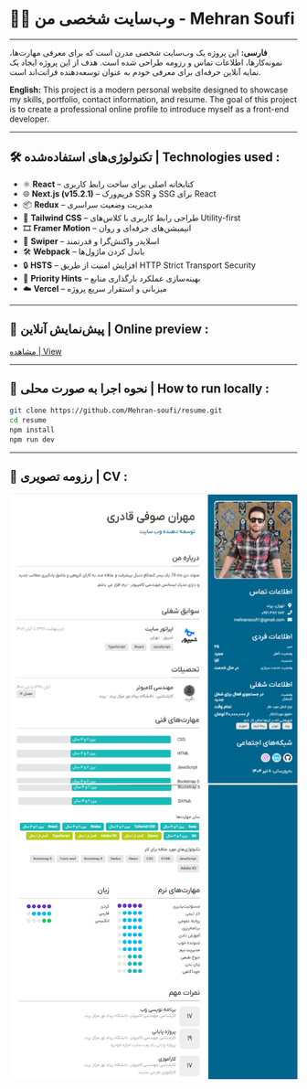 # 👨‍💻 وب‌سایت شخصی من - Mehran Soufi

---

**فارسی:**
این پروژه یک وب‌سایت شخصی مدرن است که برای معرفی مهارت‌ها، نمونه‌کارها، اطلاعات تماس و رزومه طراحی شده است. هدف از این پروژه ایجاد یک نمایه آنلاین حرفه‌ای برای معرفی خودم به عنوان توسعه‌دهنده فرانت‌اند است.

**English:**
This project is a modern personal website designed to showcase my skills, portfolio, contact information, and resume. The goal of this project is to create a professional online profile to introduce myself as a front-end developer.

---

## 🛠 تکنولوژی‌های استفاده‌شده | Technologies used :

- ⚛️ **React** – کتابخانه اصلی برای ساخت رابط کاربری
- 🌐 **Next.js (v15.2.1)** – فریم‌ورک SSR و SSG برای React
- 📦 **Redux** – مدیریت وضعیت سراسری
- 💅 **Tailwind CSS** – طراحی رابط کاربری با کلاس‌های Utility-first
- 🎞 **Framer Motion** – انیمیشن‌های حرفه‌ای و روان
- 🧭 **Swiper** – اسلایدر واکنش‌گرا و قدرتمند
- 🛠 **Webpack** – باندل کردن ماژول‌ها
- 🔒 **HSTS** – افزایش امنیت از طریق HTTP Strict Transport Security
- 🚀 **Priority Hints** – بهینه‌سازی عملکرد بارگذاری منابع
- ☁️ **Vercel** – میزبانی و استقرار سریع پروژه

---

## 📸 پیش‌نمایش آنلاین | Online preview :

[مشاهده | View](https://resume-soufi.vercel.app/)

---

## 🚀 نحوه اجرا به صورت محلی | How to run locally :

```bash
git clone https://github.com/Mehran-soufi/resume.git
cd resume
npm install
npm run dev
```

---
## 📜 رزومه تصویری | CV :
![pic1](/src/assets/screenShot/pic1.png)
![pic2](/src/assets/screenShot/pic2.png)

